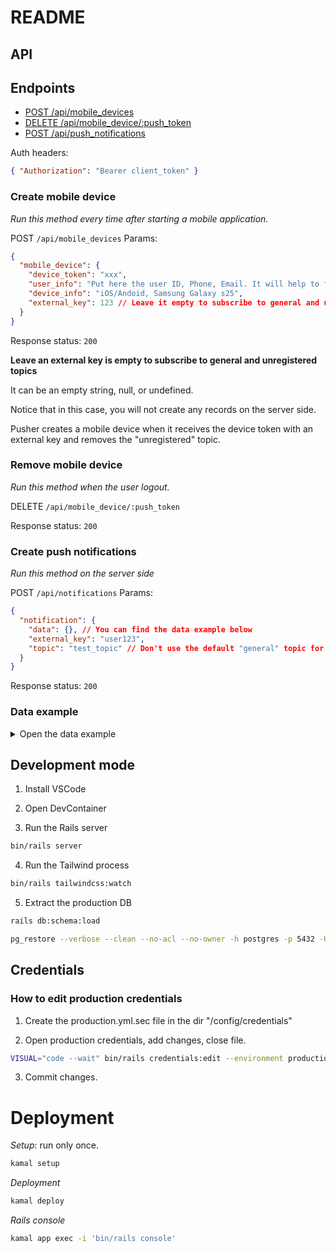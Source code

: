 # README

## API

## Endpoints

- [POST /api/mobile_devices](#create-mobile-device)
- [DELETE /api/mobile_device/:push_token](#remove-mobile-device)
- [POST /api/push_notifications](#create-push-notifications)

Auth headers:

```json
{ "Authorization": "Bearer client_token" }
```

### Create mobile device

_Run this method every time after starting a mobile application._

POST `/api/mobile_devices`
Params:

```json
{
  "mobile_device": {
    "device_token": "xxx",
    "user_info": "Put here the user ID, Phone, Email. It will help to find all user's mobile devices",
    "device_info": "iOS/Andoid, Samsung Galaxy s25",
    "external_key": 123 // Leave it empty to subscribe to general and unregistered topics
  }
}
```

Response status: `200`

**Leave an external key is empty to subscribe to general and unregistered topics**

It can be an empty string, null, or undefined.

Notice that in this case, you will not create any records on the server side.

Pusher creates a mobile device when it receives the device token with an external key and removes the "unregistered" topic.

### Remove mobile device

_Run this method when the user logout._

DELETE `/api/mobile_device/:push_token`

Response status: `200`

### Create push notifications

_Run this method on the server side_

POST `/api/notifications`
Params:

```json
{
  "notification": {
    "data": {}, // You can find the data example below
    "external_key": "user123",
    "topic": "test_topic" // Don't use the default "general" topic for test purposes
  }
}
```

Response status: `200`

### Data example

<details>
  <summary>Open the data example</summary>
  
```js
{
  'data': {
    payload: {
      data: {
        id: 1
      }
    }
  },
  'notification': {
    title: notification.title_th,
    body: notification.body_th
  },
  'android': {
    priority: 'high'
  },
  'apns': {
    payload: {
      aps: {
        sound: "default",
        category: "category"
      }
    }
  },
  'fcm_options': {
    analytics_label: 'Label'
  }
}
```
</details>

## Development mode

1. Install VSCode

2. Open DevContainer

3. Run the Rails server

```bash
bin/rails server
```

4. Run the Tailwind process

```bash
bin/rails tailwindcss:watch
```

5. Extract the production DB

```bash
rails db:schema:load

pg_restore --verbose --clean --no-acl --no-owner -h postgres -p 5432 -U postgres -d pusher_development < rpush
```

## Credentials

### How to edit production credentials

1. Create the production.yml.sec file in the dir "/config/credentials"

2. Open production credentials, add changes, close file.

```bash
VISUAL="code --wait" bin/rails credentials:edit --environment production
```

3. Commit changes.

# Deployment

_Setup_: run only once.

```bash
kamal setup
```

_Deployment_

```bash
kamal deploy
```

_Rails console_

```bash
kamal app exec -i 'bin/rails console'
```
